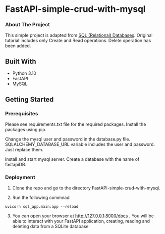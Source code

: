 # FastAPI-simple-crud-with-mysql

### About The Project
This simple project is adapted from [SQL (Relational) Databases](https://fastapi.tiangolo.com/tutorial/sql-databases/). Original tutorial includes only Create and Read operations. Delete operation has been added.

## Built With

* Python 3.10
* FastAPI
* MySQL

## Getting Started

### Prerequisites

Please see requirements.txt file for the required packages. Install the packages using pip.

Change the mysql user and password in the database.py file. SQLALCHEMY_DATABASE_URL variable includes the user and password. Just replace them.

Install and start mysql server. Create a database with the name of fastapiDB. 

### Deployment

1. Clone the repo and go to the directory FastAPI-simple-crud-with-mysql.

2. Run the following commnad
```
uvicorn sql_app.main:app --reload
```

3. You can open your browser at http://127.0.0.1:8000/docs .
You will be able to interact with your FastAPI application, creating, reading and deleting data from a SQLite database
